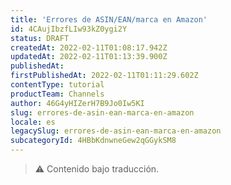 ```yaml
---
title: 'Errores de ASIN/EAN/marca en Amazon'
id: 4CAujIbzfLIw93kZ0ygi2Y
status: DRAFT
createdAt: 2022-02-11T01:08:17.942Z
updatedAt: 2022-02-11T01:13:39.900Z
publishedAt: 
firstPublishedAt: 2022-02-11T01:11:29.602Z
contentType: tutorial
productTeam: Channels
author: 46G4yHIZerH7B9Jo0Iw5KI
slug: errores-de-asin-ean-marca-en-amazon
locale: es
legacySlug: errores-de-asin-ean-marca-en-amazon
subcategoryId: 4HBbKdnwneGew2qGGykSM8
---
```


>⚠️ Contenido bajo traducción.
